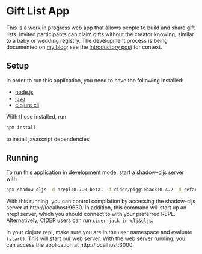 # Gift List App

This is a work in progress web app that allows people to build and share gift lists. Invited participants can claim gifts without the creator knowing, similar to a baby or wedding registry. The development process is being documented on [my blog](https://chrisodonnell.dev); see the [introductory post](https://chrisodonnell.dev/posts/giftlist/intro/) for context.

## Setup

In order to run this application, you need to have the following installed:
* [node.js](https://docs.npmjs.com/downloading-and-installing-node-js-and-npm)
* [java](https://adoptopenjdk.net/)
* [clojure cli](https://clojure.org/guides/getting_started)

With these installed, run
```bash
npm install
```

to install javascript dependencies.

## Running

To run this application in development mode, start a shadow-cljs server with
```bash
npx shadow-cljs -d nrepl:0.7.0-beta1 -d cider/piggieback:0.4.2 -d refactor-nrepl:2.5.0 -d cider/cider-nrepl:0.25.0-SNAPSHOT server
```

With this running, you can control compilation by accessing the shadow-cljs server at http://localhost:9630. In addition, this command will start up an nrepl server, which you should connect to with your preferred REPL. Alternatively, CIDER users can run `cider-jack-in-clj&cljs`.

In your clojure repl, make sure you are in the `user` namespace and evaluate `(start)`. This will start our web server. With the web server running, you can access the application at http://localhost:3000.
